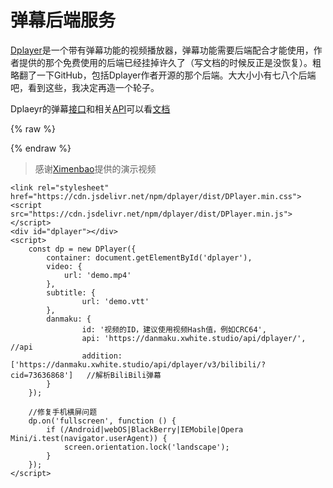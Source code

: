 # 弹幕后端服务

[Dplayer](http://dplayer.js.org)是一个带有弹幕功能的视频播放器，弹幕功能需要后端配合才能使用，作者提供的那个免费使用的后端已经挂掉许久了（写文档的时候反正是没恢复）。粗略翻了一下GitHub，包括Dplayer作者开源的那个后端。大大小小有七八个后端吧，看到这些，我决定再造一个轮子。

Dplaeyr的弹幕[接口](http://dplayer.js.org/zh/guide.html#弹幕)和相关[API](http://dplayer.js.org/zh/guide.html#api)可以看[文档](http://dplayer.js.org/zh/guide.html)

{% raw %}
<link rel="stylesheet" href="https://cdn.jsdelivr.net/npm/dplayer/dist/DPlayer.min.css">
<div id="dplayer"></div>
<script async>
    loadScript('https://cdn.jsdelivr.net/npm/dplayer/dist/DPlayer.min.js',function(){
        const dp = new DPlayer({
            container: document.getElementById('dplayer'),
            volume: 0.7,
            video: {
                quality:[{
                    name: '1080P',
                    url: 'https://i.natfrp.com/2ed54bc59a513c1634c8b1845a2c6f8e.gif'
                }, {
                    name: '720P',
                    url: 'https://i.natfrp.com/94dc11628f76dfe8ce356506acd8586e.gif'
                }, {
                    name: '540P',
                    url: 'https://i.natfrp.com/8473d33ca7d73f268e68fc221cf07cd3.gif'
                }],
                defaultQuality: 2,
                pic: '/videos/s.jpg',
                thumbnails: '/videos/thumbnails.jpg'
            },
            danmaku: {
                id: 'C6CC6218F1FB8770',
                api: 'https://danmaku.xwhite.studio/api/dplayer/',
                addition: ['https://danmaku.xwhite.studio/api/dplayer/v3/bilibili?cid=73636868','https://danmaku.xwhite.studio/api/dplayer/v3/bilibili?cid=73636868&date=2019-07-01&date=2019-04-01&date=2019-02-01']
            },
            highlight: [{
                time: 67,
                text: '洗脑'
            }]
        });

        dp.on('fullscreen', function () {
            if (/Android|webOS|BlackBerry|IEMobile|Opera Mini/i.test(navigator.userAgent)) {
                screen.orientation.lock('landscape');
            }
        });
    });
</script>
{% endraw %}

> 感谢[Ximenbao](https://space.bilibili.com/20806597/)提供的演示视频


```
<link rel="stylesheet" href="https://cdn.jsdelivr.net/npm/dplayer/dist/DPlayer.min.css">
<script src="https://cdn.jsdelivr.net/npm/dplayer/dist/DPlayer.min.js"></script>
<div id="dplayer"></div>
<script>
    const dp = new DPlayer({
        container: document.getElementById('dplayer'),
        video: {
            url: 'demo.mp4'
        },
        subtitle: {
                url: 'demo.vtt'
        },
        danmaku: {
                id: '视频的ID，建议使用视频Hash值，例如CRC64',
                api: 'https://danmaku.xwhite.studio/api/dplayer/',  //api
                addition: ['https://danmaku.xwhite.studio/api/dplayer/v3/bilibili/?cid=73636868']   //解析BiliBili弹幕
        }
    });

    //修复手机横屏问题
    dp.on('fullscreen', function () {
        if (/Android|webOS|BlackBerry|IEMobile|Opera Mini/i.test(navigator.userAgent)) {
            screen.orientation.lock('landscape');
        }
    });
</script>
```
